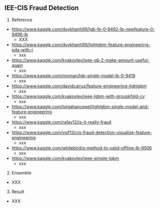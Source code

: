 ## IEE-CIS Fraud Detection

1. Reference
  - https://www.kaggle.com/duykhanh99/lgb-fe-0-9492-lb-newfeature-0-9496-lb
    - XXX
  - https://www.kaggle.com/duykhanh99/lightgbm-feature-engineering-eda-with-r
    - xxx
  - https://www.kaggle.com/kyakovlev/ieee-gb-2-make-amount-useful-again
    - xxx
  - https://www.kaggle.com/nroman/lgb-single-model-lb-0-9419
    - xxx
  - https://www.kaggle.com/davidcairuz/feature-engineering-lightgbm
    - xxx
  - https://www.kaggle.com/kyakovlev/ieee-lgbm-with-groupkfold-cv
    - xxx
  - https://www.kaggle.com/tolgahancepel/lightgbm-single-model-and-feature-engineering
    - xxx
  - https://www.kaggle.com/rafay12/is-it-really-fraud
    - xxx
  - https://www.kaggle.com/ysjf13/cis-fraud-detection-visualize-feature-engineering
    - xxx
  - https://www.kaggle.com/whitebird/a-method-to-valid-offline-lb-9506
    - xxx
  - https://www.kaggle.com/kyakovlev/ieee-simple-lgbm
    - xxx
    
2. Ensemble
  - XXX

3. Result
  - XXX
